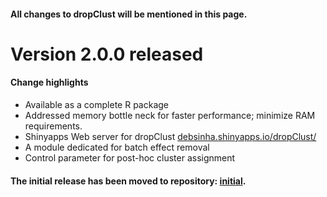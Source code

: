 
#### All changes to dropClust will be mentioned in this page.

Version 2.0.0 released
==

#### Change highlights
  - Available as a complete R package
  - Addressed memory bottle neck for faster performance; minimize RAM requirements.
  - Shinyapps Web server for dropClust [debsinha.shinyapps.io/dropClust/](https://debsinha.shinyapps.io/dropClust/)
  - A module dedicated for batch effect removal
  - Control parameter for post-hoc cluster assignment



#### The initial release has been moved to repository: [initial](https://github.com/debsin/dropClust-archives).
